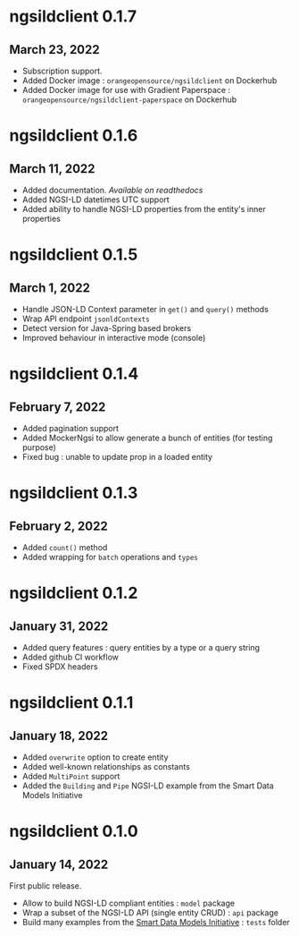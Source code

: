 # ngsildclient 0.1.7
## March 23, 2022

- Subscription support.
- Added Docker image : ``orangeopensource/ngsildclient`` on Dockerhub
- Added Docker image for use with Gradient Paperspace : ``orangeopensource/ngsildclient-paperspace`` on Dockerhub

# ngsildclient 0.1.6
## March 11, 2022

- Added documentation. *Available on readthedocs*
- Added NGSI-LD datetimes UTC support
- Added ability to handle NGSI-LD properties from the entity's inner properties

# ngsildclient 0.1.5
## March 1, 2022

- Handle JSON-LD Context parameter in ``get()`` and ``query()`` methods
- Wrap API endpoint ``jsonldContexts``
- Detect version for Java-Spring based brokers
- Improved behaviour in interactive mode (console)

# ngsildclient 0.1.4
## February 7, 2022

- Added pagination support
- Added MockerNgsi to allow generate a bunch of entities (for testing purpose)
- Fixed bug : unable to update prop in a loaded entity

# ngsildclient 0.1.3
## February 2, 2022

- Added ``count()`` method
- Added wrapping for ``batch`` operations and ``types``

# ngsildclient 0.1.2
## January 31, 2022

- Added query features : query entities by a type or a query string
- Added github CI workflow
- Fixed SPDX headers

# ngsildclient 0.1.1
## January 18, 2022

- Added ``overwrite`` option to create entity
- Added well-known relationships as constants
- Added ``MultiPoint`` support
- Added the ``Building`` and ``Pipe`` NGSI-LD example from the Smart Data Models Initiative

# ngsildclient 0.1.0
## January 14, 2022

First public release.

- Allow to build NGSI-LD compliant entities : ``model`` package
- Wrap a subset of the NGSI-LD API (single entity CRUD) : ``api`` package
- Build many examples from the [Smart Data Models Initiative](https://smartdatamodels.org/) : ``tests`` folder


